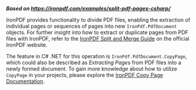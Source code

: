 ***Based on <https://ironpdf.com/examples/split-pdf-pages-csharp/>***

IronPDF provides functionality to divide PDF files, enabling the extraction of individual pages or sequences of pages into new `IronPdf.PdfDocument` objects. For further insight into how to extract or duplicate pages from PDF files with IronPDF, refer to the [IronPDF Split and Merge Guide](https://ironpdf.com/java/examples/split-pdf/) on the official IronPDF website.

The feature in C# .NET for this operation is `IronPdf.PdfDocument.CopyPage`, which could also be described as _Extracting Pages_ from PDF files into a newly formed document. To gain more knowledge about how to utilize `CopyPage` in your projects, please explore the [IronPDF Copy Page Documentation](https://ironpdf.com/object-reference/api/IronPdf.PdfDocument.html#IronPdf_PdfDocument_CopyPage_System_Int32_).